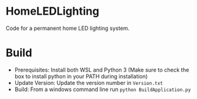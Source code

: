# HomeLEDLighting
Code for a permanent home LED lighting system.

# Build

- Prerequisites:
    Install both WSL and Python 3 (Make sure to check the box to install python in your PATH during installation)
- Update Version:
    Update the version number in `Version.txt`
- Build:
    From a windows command line run `python BuildApplication.py`
